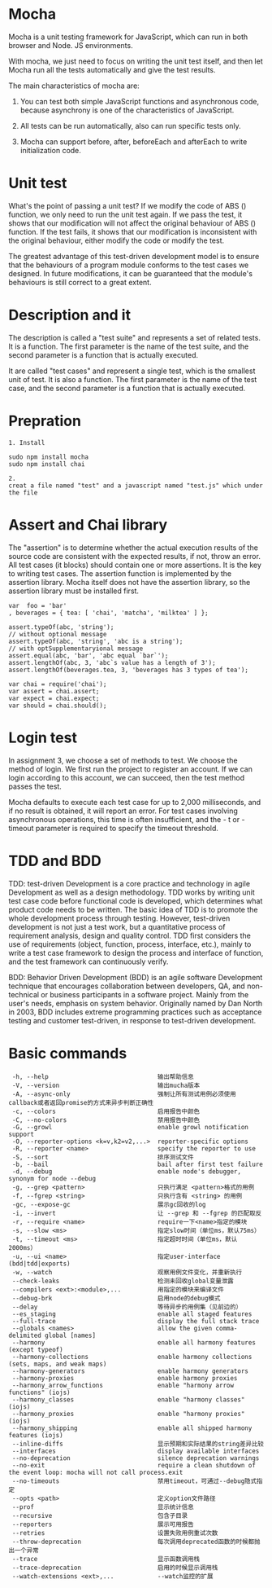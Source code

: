 # Mocha

Mocha is a unit testing framework for JavaScript, which can run in both browser and Node. JS environments.

With mocha, we just need to focus on writing the unit test itself, and then let Mocha run all the tests automatically and give the test results.

The main characteristics of mocha are:

1. You can test both simple JavaScript functions and asynchronous code, because asynchrony is one of the characteristics of JavaScript.

2. All tests can be run automatically, also can run specific tests only.

3. Mocha can support before, after, beforeEach and afterEach to write initialization code.

# Unit test

What's the point of passing a unit test? If we modify the code of ABS () function, we only need to run the unit test again. If we pass the test, it shows that our modification will not affect the original behaviour of ABS () function. If the test fails, it shows that our modification is inconsistent with the original behaviour, either modify the code or modify the test.

The greatest advantage of this test-driven development model is to ensure that the behaviours of a program module conforms to the test cases we designed. In future modifications, it can be guaranteed that the module's behaviours is still correct to a great extent.

# Description and it

The description is called a "test suite" and represents a set of related tests. It is a function. The first parameter is the name of the test suite, and the second parameter is a function that is actually executed.

It are called "test cases" and represent a single test, which is the smallest unit of test. It is also a function. The first parameter is the name of the test case, and the second parameter is a function that is actually executed.

# Prepration

    1. Install
    
    sudo npm install mocha
    sudo npm install chai
    
    2.
    creat a file named "test" and a javascript named "test.js" which under the file
    


# Assert and Chai library

The "assertion" is to determine whether the actual execution results of the source code are consistent with the expected results, if not, throw an error. All test cases (it blocks) should contain one or more assertions. It is the key to writing test cases. The assertion function is implemented by the assertion library. Mocha itself does not have the assertion library, so the assertion library must be installed first.

    var  foo = 'bar'
    , beverages = { tea: [ 'chai', 'matcha', 'milktea' ] };

    assert.typeOf(abc, 'string'); 
    // without optional message
    assert.typeOf(abc, 'string', 'abc is a string'); 
    // with optSupplementaryional message
    assert.equal(abc, 'bar', 'abc equal `bar`');
    assert.lengthOf(abc, 3, 'abc`s value has a length of 3');
    assert.lengthOf(beverages.tea, 3, 'beverages has 3 types of tea');

    var chai = require('chai');
    var assert = chai.assert;
    var expect = chai.expect;
    var should = chai.should();

# Login test

In assignment 3, we choose a set of methods to test. We choose the method of login. We first run the project to register an account. If we can login according to this account, we can succeed, then the test method passes the test.

Mocha defaults to execute each test case for up to 2,000 milliseconds, and if no result is obtained, it will report an error. For test cases involving asynchronous operations, this time is often insufficient, and the - t or - timeout parameter is required to specify the timeout threshold.

# TDD and BDD

TDD: test-driven Development is a core practice and technology in agile Development as well as a design methodology. TDD works by writing unit test case code before functional code is developed, which determines what product code needs to be written. The basic idea of TDD is to promote the whole development process through testing. However, test-driven development is not just a test work, but a quantitative process of requirement analysis, design and quality control. TDD first considers the use of requirements (object, function, process, interface, etc.), mainly to write a test case framework to design the process and interface of function, and the test framework can continuously verify.

BDD: Behavior Driven Development (BDD) is an agile software Development technique that encourages collaboration between developers, QA, and non-technical or business participants in a software project. Mainly from the user's needs, emphasis on system behavior. Originally named by Dan North in 2003, BDD includes extreme programming practices such as acceptance testing and customer test-driven, in response to test-driven development.

# Basic commands

     -h, --help                              输出帮助信息    
     -V, --version                           输出mucha版本    
     -A, --async-only                        强制让所有测试用例必须使用callback或者返回promise的方式来异步判断正确性    
     -c, --colors                            启用报告中颜色    
     -C, --no-colors                         禁用报告中颜色    
     -G, --growl                             enable growl notification support    
     -O, --reporter-options <k=v,k2=v2,...>  reporter-specific options    
     -R, --reporter <name>                   specify the reporter to use    
     -S, --sort                              排序测试文件    
     -b, --bail                              bail after first test failure    
     -d, --debug                             enable node's debugger, synonym for node --debug
     -g, --grep <pattern>                    只执行满足 <pattern>格式的用例    
     -f, --fgrep <string>                    只执行含有 <string> 的用例    
     -gc, --expose-gc                        展示gc回收的log    
     -i, --invert                            让 --grep 和 --fgrep 的匹配取反    
     -r, --require <name>                    require一下<name>指定的模块    
     -s, --slow <ms>                         指定slow时间（单位ms，默认75ms）    
     -t, --timeout <ms>                      指定超时时间（单位ms，默认2000ms）    
     -u, --ui <name>                         指定user-interface (bdd|tdd|exports)    
     -w, --watch                             观察用例文件变化，并重新执行    
     --check-leaks                           检测未回收global变量泄露    
     --compilers <ext>:<module>,...          用指定的模块来编译文件    
     --debug-brk                             启用node的debug模式    
     --delay                                 等待异步的用例集（见前边的）    
     --es_staging                            enable all staged features    
     --full-trace                            display the full stack trace    
     --globals <names>                       allow the given comma-delimited global [names]    
     --harmony                               enable all harmony features (except typeof)    
     --harmony-collections                   enable harmony collections (sets, maps, and weak maps)    
     --harmony-generators                    enable harmony generators    
     --harmony-proxies                       enable harmony proxies    
     --harmony_arrow_functions               enable "harmony arrow functions" (iojs)    
     --harmony_classes                       enable "harmony classes" (iojs)    
     --harmony_proxies                       enable "harmony proxies" (iojs)    
     --harmony_shipping                      enable all shipped harmony features (iojs)    
     --inline-diffs                          显示预期和实际结果的string差异比较    
     --interfaces                            display available interfaces    
     --no-deprecation                        silence deprecation warnings    
     --no-exit                               require a clean shutdown of the event loop: mocha will not call process.exit    
     --no-timeouts                           禁用timeout，可通过--debug隐式指定    
     --opts <path>                           定义option文件路径    
     --prof                                  显示统计信息    
     --recursive                             包含子目录    
     --reporters                             展示可用报告    
     --retries                               设置失败用例重试次数    
     --throw-deprecation                     每次调用deprecated函数的时候都抛出一个异常    
     --trace                                 显示函数调用栈    
     --trace-deprecation                     启用的时候显示调用栈    
     --watch-extensions <ext>,...            --watch监控的扩展    
